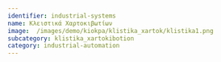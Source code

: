 ```yaml
---
identifier: industrial-systems
name: Κλειστικά Χαρτοκιβωτίων
image:  /images/demo/kiokpa/klistika_xartok/klistika1.png
subcategory: klistika_xartokibotion
category: industrial-automation
---
```

